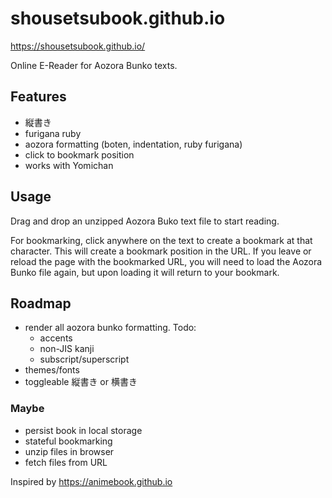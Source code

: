 # shousetsubook.github.io
https://shousetsubook.github.io/

Online E-Reader for Aozora Bunko texts.

## Features
- 縦書き
- furigana ruby
- aozora formatting (boten, indentation, ruby furigana)
- click to bookmark position
- works with Yomichan



## Usage
Drag and drop an unzipped Aozora Buko text file to start reading.

For bookmarking, click anywhere on the text to create a bookmark at that character. This will create a bookmark position in the URL. If you leave or reload the page with the bookmarked URL, you will need to load the Aozora Bunko file again, but upon loading it will return to your bookmark.


## Roadmap
- render all aozora bunko formatting. Todo:
    - accents
    - non-JIS kanji
    - subscript/superscript
- themes/fonts
- toggleable 縦書き or 横書き

### Maybe
- persist book in local storage
- stateful bookmarking
- unzip files in browser
- fetch files from URL

Inspired by https://animebook.github.io

